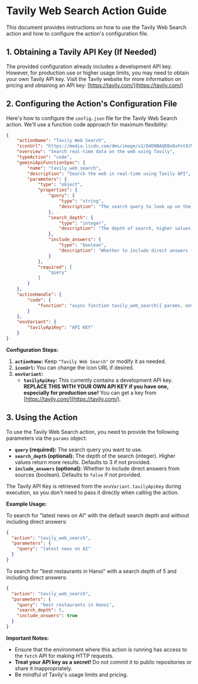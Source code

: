 # Tavily Web Search Action Guide

This document provides instructions on how to use the Tavily Web Search action and how to configure the action's configuration file.

## 1. Obtaining a Tavily API Key (If Needed)

The provided configuration already includes a development API key.  However, for production use or higher usage limits, you may need to obtain your own Tavily API key.  Visit the Tavily website for more information on pricing and obtaining an API key: [https://tavily.com/](https://tavily.com/)

## 2. Configuring the Action's Configuration File

Here's how to configure the `config.json` file for the Tavily Web Search action. We'll use a function code approach for maximum flexibility:

```json
{
    "actionName": "Tavily Web Search",
    "iconUrl": "https://media.licdn.com/dms/image/v2/D4D0BAQEBo8xFnt9JVA/company-logo_200_200/company-logo_200_200/0/1727983378239/tavily_logo?e=2147483647&v=beta&t=g5QE2PczK2BZP5DcgKmIQGfEpoRoCKfKFgO7fHJnTxg",
    "overview": "Search real-time data on the web using Tavily",
    "typeAction": "code",
    "geminiApiFunctionSpec": {
        "name": "tavily_web_search",
        "description": "Search the web in real-time using Tavily API",
        "parameters": {
            "type": "object",
            "properties": {
                "query": {
                    "type": "string",
                    "description": "The search query to look up on the web"
                },
                "search_depth": {
                    "type": "integer",
                    "description": "The depth of search, higher values return more results"
                },
                "include_answers": {
                    "type": "boolean",
                    "description": "Whether to include direct answers from sources"
                }
            },
            "required": [
                "query"
            ]
        }
    },
    "actionHandle": {
        "code": {
            "function": "async function tavily_web_search({ params, envi, prev }) {\n  try {\n    const query = params.query;\n    const search_depth = params.search_depth || 3; // Default depth\n    const include_answers = params.include_answers || false; // Default value\n    const apiKey = envi.tavilyApiKey;  //Get API key from envi\n\n    const url = 'https://api.tavily.com/search';\n    const headers = {\n      'Content-Type': 'application/json',\n      'Authorization': `Bearer ${apiKey}`\n    };\n\n    const body = JSON.stringify({\n      query: query,\n      search_depth: search_depth,\n      include_answers: include_answers\n    });\n\n    const response = await fetch(url, {\n      method: 'POST',\n      headers: headers,\n      body: body\n    });\n\n    const data = await response.json();\n\n    if (!response.ok) {\n      throw new Error(data.error || 'Tavily API Error');\n    }\n\n    return data;\n\n  } catch (error) {\n    console.error('Tavily Web Search Error:', error);\n    return { error: error.message };\n  }\n}\n"
        }
    },
    "envVariant": {
        "tavilyApiKey": "API KEY"
    }
}
```

**Configuration Steps:**

1.  **`actionName`:** Keep `"Tavily Web Search"` or modify it as needed.
2.  **`iconUrl`:** You can change the icon URL if desired.
3.  **`envVariant`:**
    *   **`tavilyApiKey`:**  This currently contains a development API key.  **REPLACE THIS WITH YOUR OWN API KEY if you have one, especially for production use!**  You can get a key from [https://tavily.com/](https://tavily.com/).

## 3. Using the Action

To use the Tavily Web Search action, you need to provide the following parameters via the `params` object:

*   **`query` (required):** The search query you want to use.
*   **`search_depth` (optional):** The depth of the search (integer). Higher values return more results. Defaults to 3 if not provided.
*   **`include_answers` (optional):** Whether to include direct answers from sources (boolean). Defaults to `false` if not provided.

The Tavily API Key is retrieved from the `envVariant.tavilyApiKey` during execution, so you don't need to pass it directly when calling the action.

**Example Usage:**

To search for "latest news on AI" with the default search depth and without including direct answers:

```json
{
  "action": "tavily_web_search",
  "parameters": {
    "query": "latest news on AI"
  }
}
```

To search for "best restaurants in Hanoi" with a search depth of 5 and including direct answers:

```json
{
  "action": "tavily_web_search",
  "parameters": {
    "query": "best restaurants in Hanoi",
    "search_depth": 5,
    "include_answers": true
  }
}
```

**Important Notes:**

*   Ensure that the environment where this action is running has access to the `fetch` API for making HTTP requests.
*   **Treat your API key as a secret!** Do not commit it to public repositories or share it inappropriately.
*   Be mindful of Tavily's usage limits and pricing.
